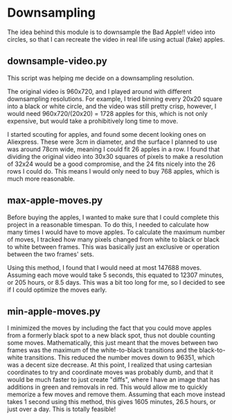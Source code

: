 # Downsampling

The idea behind this module is to downsample the Bad Apple!! video into circles, so that I
can recreate the video in real life using actual (fake) apples. 

## downsample-video.py
This script was helping me decide on a downsampling resolution.

The original video is 960x720, and I played around with different downsampling resolutions.
For example, I tried binning every 20x20 square into a black or white circle, and the
video was still pretty crisp, however, I would need 960x720/(20x20) = 1728 apples for this, which
is not only expensive, but would take a prohibitively long time to move.

I started scouting for apples, and found some decent looking ones on Aliexpress. These
were 3cm in diameter, and the surface I planned to use was around 78cm wide, meaning I could
 fit 26 apples in a row. I found that dividing the original video into 30x30 squares of pixels to make a resolution of 
32x24 would be a good compromise, and the 24 fits nicely into the 26 rows I could do. 
This means I would only need to buy 768 apples, which is much more reasonable.

## max-apple-moves.py
Before buying the apples, I wanted to make sure that I could complete this project in a reasonable
timespan. To do this, I needed to calculate how many times I would have to move apples.
To calculate the maximum number of moves, I tracked how many pixels changed from white to black or black to white
between frames. This was basically just an exclusive or operation between the two frames' sets.

Using this method, I found that I would need at most 147688 moves. Assuming each move would take 5 seconds,
this equated to 12307 minutes, or 205 hours, or 8.5 days. This was a bit too long for me, so I decided to see if
I could optimize the moves early.


## min-apple-moves.py
I minimized the moves by including the fact that you could move apples from a formerly black spot to
a new black spot, thus not double counting some moves. Mathematically, this just meant that the moves between two frames
was the maximum of the white-to-black transitions and the black-to-white transitions. This reduced the number moves
down to 96351, which was a decent size decrease. At this point, I realized that using cartesian
coordinates to try and coordinate moves was probably dumb, and that it would be much faster
to just create "diffs", where I have an image that has additions in green and removals in red. This would
allow me to quickly memorize a few moves and remove them. Assuming that each move instead takes 1 second using this 
method, this gives 1605 minutes, 26.5 hours, or just over a day. This is totally feasible!
